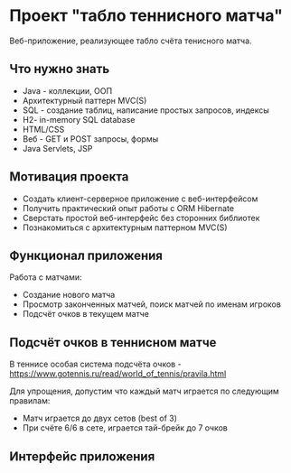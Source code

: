 # Проект "табло теннисного матча"

Веб-приложение, реализующее табло счёта тенисного матча.

## Что нужно знать

- Java - коллекции, ООП
- Архитектурный паттерн MVC(S)
- SQL - создание таблиц, написание простых запросов, индексы
- H2- in-memory SQL database
- HTML/CSS
- Веб - GET и POST запросы, формы
- Java Servlets, JSP

## Мотивация проекта

- Создать клиент-серверное приложение с веб-интерфейсом
- Получить практический опыт работы с ORM Hibernate
- Сверстать простой веб-интерфейс без сторонних библиотек
- Познакомиться с архитектурным паттерном MVC(S)

## Функционал приложения

Работа с матчами:

- Создание нового матча
- Просмотр законченных матчей, поиск матчей по именам игроков
- Подсчёт очков в текущем матче

## Подсчёт очков в теннисном матче

В теннисе особая система подсчёта очков - https://www.gotennis.ru/read/world_of_tennis/pravila.html

Для упрощения, допустим что каждый матч играется по следующим правилам:
- Матч играется до двух сетов (best of 3)
- При счёте 6/6 в сете, играется тай-брейк до 7 очков

## Интерфейс приложения

